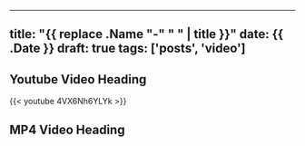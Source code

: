 
---
title: "{{ replace .Name "-" " " | title }}"
date: {{ .Date }}
draft: true
tags: ['posts', 'video']
---

## Youtube Video Heading
{{< youtube 4VX6Nh6YLYk >}}



## MP4 Video Heading


